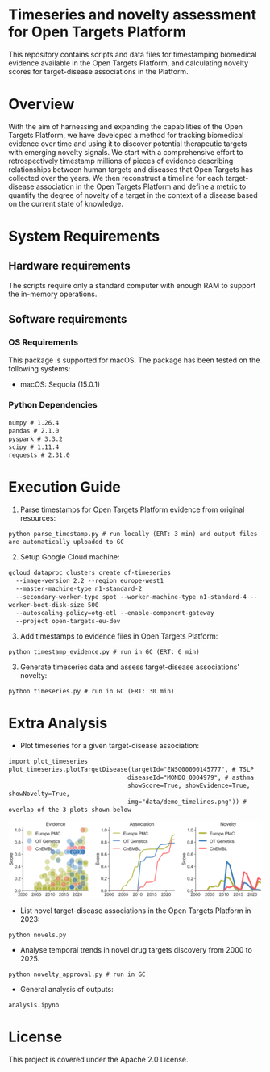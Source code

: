 # Timeseries and novelty assessment for Open Targets Platform
This repository contains scripts and data files for timestamping biomedical evidence available in the Open Targets Platform, and calculating novelty scores for target-disease associations in the Platform.

# Overview
With the aim of harnessing and expanding the capabilities of the Open Targets Platform, we have developed a method for tracking biomedical evidence over time and using it to discover potential therapeutic targets with emerging novelty signals. We start with a comprehensive effort to retrospectively timestamp millions of pieces of evidence describing relationships between human targets and diseases that Open Targets has collected over the years. We then reconstruct a timeline for each target-disease association in the Open Targets Platform and define a metric to quantify the degree of novelty of a target in the context of a disease based on the current state of knowledge. 

# System Requirements

## Hardware requirements
The scripts require only a standard computer with enough RAM to support the in-memory operations.

## Software requirements

### OS Requirements
This package is supported for macOS. The package has been tested on the following systems:

- macOS: Sequoia (15.0.1)

### Python Dependencies
```
numpy # 1.26.4
pandas # 2.1.0
pyspark # 3.3.2
scipy # 1.11.4
requests # 2.31.0
```

# Execution Guide

1) Parse timestamps for Open Targets Platform evidence from original resources:
```
python parse_timestamp.py # run locally (ERT: 3 min) and output files are automatically uploaded to GC
```

2) Setup Google Cloud machine:
```
gcloud dataproc clusters create cf-timeseries
  --image-version 2.2 --region europe-west1
  --master-machine-type n1-standard-2
  --secondary-worker-type spot --worker-machine-type n1-standard-4 --worker-boot-disk-size 500
  --autoscaling-policy=otg-etl --enable-component-gateway
  --project open-targets-eu-dev
```

3) Add timestamps to evidence files in Open Targets Platform:
```
python timestamp_evidence.py # run in GC (ERT: 6 min)
```

3) Generate timeseries data and assess target-disease associations' novelty:
```
python timeseries.py # run in GC (ERT: 30 min)
```

# Extra Analysis

- Plot timeseries for a given target-disease association:
```
import plot_timeseries
plot_timeseries.plotTargetDisease(targetId="ENSG00000145777", # TSLP
                                 diseaseId="MONDO_0004979", # asthma
                                 showScore=True, showEvidence=True, showNovelty=True,
                                 img="data/demo_timelines.png")) # overlap of the 3 plots shown below
```
![alt text](https://github.com/opentargets/timeseries/blob/main/data/demo_timelines.png?raw=true)

- List novel target-disease associations in the Open Targets Platform in 2023:
```
python novels.py
```

- Analyse temporal trends in novel drug targets discovery from 2000 to 2025.
```
python novelty_approval.py # run in GC
```

- General analysis of outputs:
```
analysis.ipynb
```

# License
This project is covered under the Apache 2.0 License.
